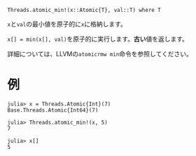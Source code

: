 ```
Threads.atomic_min!(x::Atomic{T}, val::T) where T
```

`x`と`val`の最小値を原子的に`x`に格納します。

`x[] = min(x[], val)`を原子的に実行します。**古い**値を返します。

詳細については、LLVMの`atomicrmw min`命令を参照してください。

# 例

```jldoctest
julia> x = Threads.Atomic{Int}(7)
Base.Threads.Atomic{Int64}(7)

julia> Threads.atomic_min!(x, 5)
7

julia> x[]
5
```
